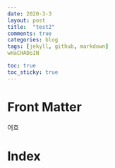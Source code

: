 ```yaml
---
date: 2020-3-3
layout: post
title:  "test2"
comments: true
categories: blog
tags: [jekyll, github, markdown]
wHaCHADoIN

toc: true  
toc_sticky: true 
---
```

# Front Matter
어흐 
# Index
